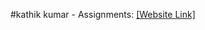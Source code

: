 #kathik kumar - Assignments:
[[Website Link]](https://nift-web-design.github.io/Karthik_Kumar/Assignment_1)
